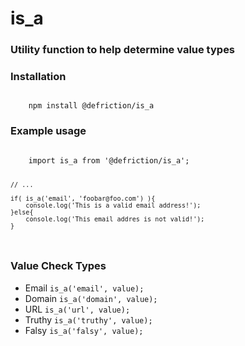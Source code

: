 # is_a
### Utility function to help determine value types

### Installation
<code>
    npm install @defriction/is_a
</code>

### Example usage
<code>
    import is_a from '@defriction/is_a';

    // ... 

    if( is_a('email', 'foobar@foo.com') ){
        console.log('This is a valid email address!');
    }else{
        console.log('This email addres is not valid!');
    }
</code>

### Value Check Types
 - Email <code>is_a('email', value);</code>
 - Domain <code>is_a('domain', value);</code>
 - URL <code>is_a('url', value);</code>
 - Truthy <code>is_a('truthy', value);</code>
 - Falsy <code>is_a('falsy', value);</code>

